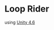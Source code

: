 <h1>Loop Rider</h1>

using <a href="http://unity3d.com/pt/unity/whats-new/unity-4.6.8">Unity 4.6</a>

